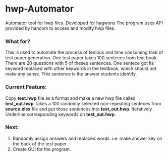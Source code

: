 # hwp-Automator
Automator tool for hwp files. Developed for hagwons
The program uses API provided by hancom to access and modify hwp files.

### What for?
This is used to automate the process of tedious and time consuming task of test paper generation. One test paper takes 100 senteces from text book. There are 20 questions with 5 of theses sentences. One sentece got its keyword replaced with other keywords in the textbook, which should not make any sense. This sentence is the answer students identify.

### Current Feature:
Copy **test.hwp** file as a format and make a new hwp file called **test_out.hwp**
Takes a 100 randomly selected non-repeating senteces from **source.xlsx** file and put those sentences into **test_out.hwp**. 
Iteratively Underline corresponding keywords on **test_out.hwp**.

### Next:
1. Randomly assign answers and replaced words. i.e. make answer key on the back of the test paper.
2. Create GUI for the program.
